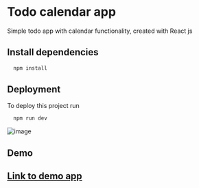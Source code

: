 
# Todo calendar app
Simple todo app with calendar functionality, created with React js

## Install dependencies

```bash
  npm install
```
## Deployment

To deploy this project run

```bash
  npm run dev
```
![image](https://user-images.githubusercontent.com/40490177/235372467-236006f6-755e-4f32-93b9-e76154141eab.png)

## Demo

## [Link to demo app](## "link")




